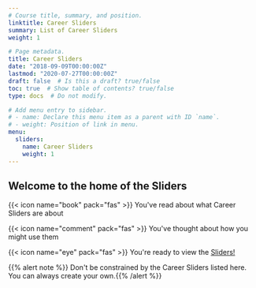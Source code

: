 ```yaml
---
# Course title, summary, and position.
linktitle: Career Sliders
summary: List of Career Sliders
weight: 1

# Page metadata.
title: Career Sliders
date: "2018-09-09T00:00:00Z"
lastmod: "2020-07-27T00:00:00Z"
draft: false  # Is this a draft? true/false
toc: true  # Show table of contents? true/false
type: docs  # Do not modify.

# Add menu entry to sidebar.
# - name: Declare this menu item as a parent with ID `name`.
# - weight: Position of link in menu.
menu:
  sliders:
    name: Career Sliders
    weight: 1
---
```


## Welcome to the home of the Sliders

{{< icon name="book" pack="fas" >}} You've read about what Career Sliders are about

{{< icon name="comment" pack="fas" >}} You've thought about how you might use them

{{< icon name="eye" pack="fas" >}} You're ready to view the [Sliders!](../../sliders/info/change)

{{% alert note %}}
Don't be constrained by the Career Sliders listed here. You can always create your own.{{% /alert %}}
